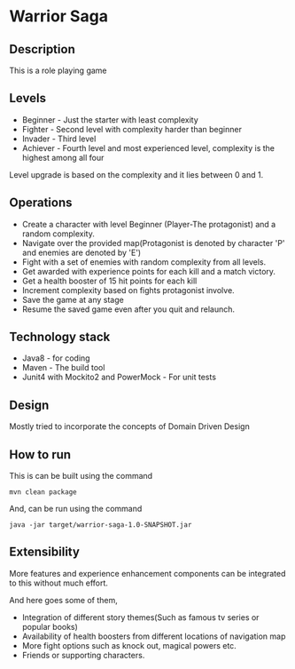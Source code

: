 # Warrior Saga

## Description

This is a role playing game

## Levels
* Beginner - Just the starter with least complexity 
* Fighter  - Second level with complexity harder than beginner
* Invader  - Third level
* Achiever - Fourth level and most experienced level, complexity is the highest among all four

Level upgrade is based on the complexity and it lies between 0 and 1.

## Operations

* Create a character with level Beginner (Player-The protagonist) and a random complexity.
* Navigate over the provided map(Protagonist is denoted by character 'P' and enemies are denoted by 'E')
* Fight with a set of enemies with random complexity from all levels.
* Get awarded with experience points for each kill and a match victory.
* Get a health booster of 15 hit points for each kill
* Increment complexity based on fights protagonist involve.
* Save the game at any stage
* Resume the saved game even after you quit and relaunch.

## Technology stack

* Java8  - for coding
* Maven  - The build tool
* Junit4 with Mockito2 and PowerMock - For unit tests

## Design

Mostly tried to incorporate the concepts of Domain Driven Design


## How to run

This is can be built using the command

```mvn clean package```

And, can be run using the command

```java -jar target/warrior-saga-1.0-SNAPSHOT.jar```


## Extensibility

More features and experience enhancement components can be integrated to this without much effort. <br>

And here goes some of them,

* Integration of different story themes(Such as famous tv series or popular books)
* Availability of health boosters from different locations of navigation map
* More fight options such as knock out, magical powers etc. 
* Friends or supporting characters.